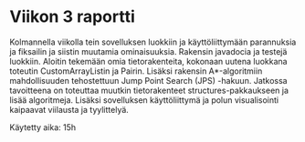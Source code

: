 # Viikon 3 raportti

Kolmannella viikolla tein sovelluksen luokkiin ja käyttöliittymään parannuksia ja fiksailin ja siistin muutamia ominaisuuksia. Rakensin javadocia ja testejä luokkiin. Aloitin tekemään omia tietorakenteita, kokonaan uutena luokkana toteutin CustomArrayListin ja Pairin. Lisäksi rakensin A*-algoritmiin mahdollisuuden tehostettuun Jump Point Search (JPS) -hakuun. Jatkossa tavoitteena on toteuttaa muutkin tietorakenteet structures-pakkaukseen ja lisää algoritmeja. Lisäksi sovelluksen käyttöliittymä ja polun visualisointi kaipaavat viilausta ja tyylittelyä.

Käytetty aika: 15h


